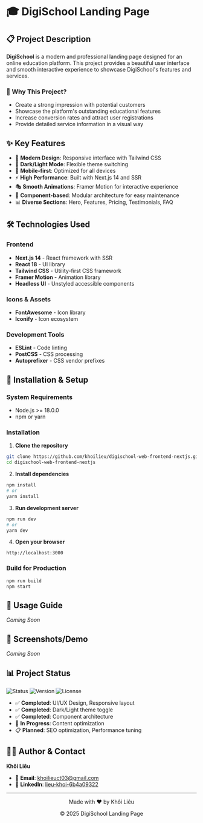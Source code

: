 # 🎓 DigiSchool Landing Page

## 📋 Project Description

**DigiSchool** is a modern and professional landing page designed for an online education platform. This project provides a beautiful user interface and smooth interactive experience to showcase DigiSchool's features and services.

### 🎯 Why This Project?
- Create a strong impression with potential customers
- Showcase the platform's outstanding educational features
- Increase conversion rates and attract user registrations
- Provide detailed service information in a visual way

## ✨ Key Features

- 🎨 **Modern Design**: Responsive interface with Tailwind CSS
- 🌙 **Dark/Light Mode**: Flexible theme switching
- 📱 **Mobile-first**: Optimized for all devices
- ⚡ **High Performance**: Built with Next.js 14 and SSR
- 🎭 **Smooth Animations**: Framer Motion for interactive experience
- 🧩 **Component-based**: Modular architecture for easy maintenance
- 📊 **Diverse Sections**: Hero, Features, Pricing, Testimonials, FAQ

## 🛠️ Technologies Used

### Frontend
- **Next.js 14** - React framework with SSR
- **React 18** - UI library
- **Tailwind CSS** - Utility-first CSS framework
- **Framer Motion** - Animation library
- **Headless UI** - Unstyled accessible components

### Icons & Assets
- **FontAwesome** - Icon library
- **Iconify** - Icon ecosystem

### Development Tools
- **ESLint** - Code linting
- **PostCSS** - CSS processing
- **Autoprefixer** - CSS vendor prefixes

## 🚀 Installation & Setup

### System Requirements
- Node.js >= 18.0.0
- npm or yarn

### Installation

1. **Clone the repository**
```bash
git clone https://github.com/khoilieu/digischool-web-frontend-nextjs.git
cd digischool-web-frontend-nextjs
```

2. **Install dependencies**
```bash
npm install
# or
yarn install
```

3. **Run development server**
```bash
npm run dev
# or
yarn dev
```

4. **Open your browser**
```
http://localhost:3000
```

### Build for Production

```bash
npm run build
npm start
```

## 📖 Usage Guide

*Coming Soon*

## 📸 Screenshots/Demo

*Coming Soon*

## 📊 Project Status

![Status](https://img.shields.io/badge/Status-Active-brightgreen)
![Version](https://img.shields.io/badge/Version-0.1.0-blue)
![License](https://img.shields.io/badge/License-MIT-yellow)

- ✅ **Completed**: UI/UX Design, Responsive layout
- ✅ **Completed**: Dark/Light theme toggle
- ✅ **Completed**: Component architecture
- 🔄 **In Progress**: Content optimization
- 📋 **Planned**: SEO optimization, Performance tuning

## 👨‍💻 Author & Contact

**Khôi Liêu**

- 📧 **Email**: [khoilieuct03@gmail.com](mailto:khoilieuct03@gmail.com)
- 💼 **LinkedIn**: [lieu-khoi-6b4a09322](https://www.linkedin.com/in/lieu-khoi-6b4a09322/)

---

<div align="center">
  <p>Made with ❤️ by Khôi Liêu</p>
  <p>© 2025 DigiSchool Landing Page</p>
</div>
